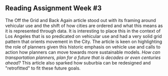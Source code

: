 ## Reading Assignment Week #3 

The Off the Grid and Back Again article stood out with its framing around vehicular use and the shift of how cities are ordered and what this means as it is represented through data. 
It is interesting to place this in the context of Los Angeles that is so predicated on vehicular use and had a very solid grid pattern that orients movement in the City. The article is keen on highlighting the role of planners given this historic emphasis on vehicle use and calls to action how planners can move towards more sustainable models. *How can transportation planners, plan for a future that is decades or even centuries ahead?* This article also sparked how suburbia can be redesigned and "retrofitted" to fit these future goals. 




